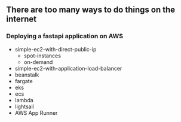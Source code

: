 ## There are too many ways to do things on the internet

### Deploying a fastapi application on AWS
- simple-ec2-with-direct-public-ip
  - spot-instances
  - on-demand
- simple-ec2-with-application-load-balancer
- beanstalk
- fargate
- eks
- ecs
- lambda
- lightsail
- AWS App Runner